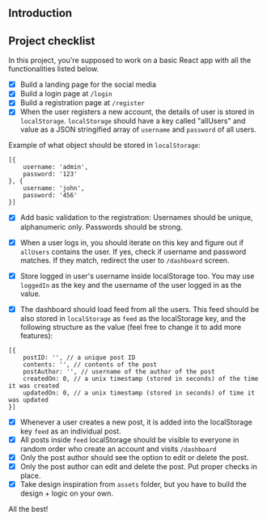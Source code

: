 ## Introduction

## Project checklist

In this project, you're supposed to work on a basic React app with all the functionalities listed below.

-   [x] Build a landing page for the social media
-   [x] Build a login page at `/login`
-   [x] Build a registration page at `/register`
-   [x] When the user registers a new account, the details of user is stored in `localStorage`. `localStorage` should have a key called "allUsers" and value as a JSON stringified array of `username` and `password` of all users.

Example of what object should be stored in `localStorage`:

```
[{
    username: 'admin',
    password: '123'
}, {
    username: 'john',
    password: '456'
}]
```

-   [x] Add basic validation to the registration: Usernames should be unique, alphanumeric only. Passwords should be strong.

-   [x] When a user logs in, you should iterate on this key and figure out if `allUsers` contains the user. If yes, check if username and password matches. If they match, redirect the user to `/dashboard` screen.

-   [x] Store logged in user's username inside localStorage too. You may use `loggedIn` as the key and the username of the user logged in as the value.

-   [x] The dashboard should load feed from all the users. This feed should be also stored in `localStorage` as `feed` as the localStorage key, and the following structure as the value (feel free to change it to add more features):

```
[{
    postID: '', // a unique post ID
    contents: '', // contents of the post
    postAuthor: '', // username of the author of the post
    createdOn: 0, // a unix timestamp (stored in seconds) of the time it was created
    updatedOn: 0, // a unix timestamp (stored in seconds) of time it was updated
}]
```

-   [x] Whenever a user creates a new post, it is added into the localStorage key `feed` as an individual post.
-   [x] All posts inside `feed` localStorage should be visible to everyone in random order who create an account and visits `/dashboard`
-   [x] Only the post author should see the option to edit or delete the post.
-   [x] Only the post author can edit and delete the post. Put proper checks in place.
-   [x] Take design inspiration from `assets` folder, but you have to build the design + logic on your own.

All the best!
